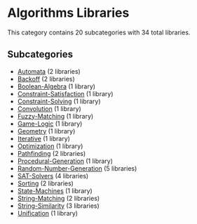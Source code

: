 # Algorithms Libraries

This category contains 20 subcategories with 34 total libraries.

## Subcategories

- [Automata](Automata.md) (2 libraries)
- [Backoff](Backoff.md) (2 libraries)
- [Boolean-Algebra](Boolean-Algebra.md) (1 library)
- [Constraint-Satisfaction](Constraint-Satisfaction.md) (1 library)
- [Constraint-Solving](Constraint-Solving.md) (1 library)
- [Convolution](Convolution.md) (1 library)
- [Fuzzy-Matching](Fuzzy-Matching.md) (1 library)
- [Game-Logic](Game-Logic.md) (1 library)
- [Geometry](Geometry.md) (1 library)
- [Iterative](Iterative.md) (1 library)
- [Optimization](Optimization.md) (1 library)
- [Pathfinding](Pathfinding.md) (2 libraries)
- [Procedural-Generation](Procedural-Generation.md) (1 library)
- [Random-Number-Generation](Random-Number-Generation.md) (5 libraries)
- [SAT-Solvers](SAT-Solvers.md) (4 libraries)
- [Sorting](Sorting.md) (2 libraries)
- [State-Machines](State-Machines.md) (1 library)
- [String-Matching](String-Matching.md) (2 libraries)
- [String-Similarity](String-Similarity.md) (3 libraries)
- [Unification](Unification.md) (1 library)
